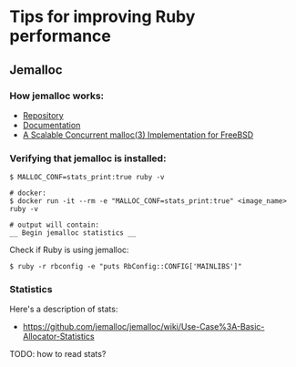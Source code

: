 # Tips for improving Ruby performance

## Jemalloc

### How jemalloc works:
- [Repository](https://github.com/jemalloc/jemalloc)
- [Documentation](https://jemalloc.net/jemalloc.3.html)
- [A Scalable Concurrent malloc(3) Implementation for FreeBSD](https://people.freebsd.org/~jasone/jemalloc/bsdcan2006/jemalloc.pdf)

### Verifying that jemalloc is installed:
```
$ MALLOC_CONF=stats_print:true ruby -v

# docker:
$ docker run -it --rm -e "MALLOC_CONF=stats_print:true" <image_name> ruby -v

# output will contain:
__ Begin jemalloc statistics __
```

Check if Ruby is using jemalloc:
```
$ ruby -r rbconfig -e "puts RbConfig::CONFIG['MAINLIBS']"
```

### Statistics

Here's a description of stats:
- https://github.com/jemalloc/jemalloc/wiki/Use-Case%3A-Basic-Allocator-Statistics

TODO: how to read stats?
